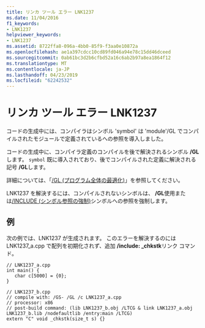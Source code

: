 ```yaml
---
title: リンカ ツール エラー LNK1237
ms.date: 11/04/2016
f1_keywords:
- LNK1237
helpviewer_keywords:
- LNK1237
ms.assetid: 8722ffa8-096a-4bb0-85f9-f3aa0e10872a
ms.openlocfilehash: ae1a397cdcc10cd89fd046a94e78c15dd46dceed
ms.sourcegitcommit: 0ab61bc3d2b6cfbd52a16c6ab2b97a8ea1864f12
ms.translationtype: MT
ms.contentlocale: ja-JP
ms.lasthandoff: 04/23/2019
ms.locfileid: "62242532"
---
```

# <a name="linker-tools-error-lnk1237"></a>リンカ ツール エラー LNK1237

コードの生成中には、コンパイラはシンボル 'symbol' は 'module'/GL でコンパイルされたモジュールで定義されているへの参照を導入しました。

コードの生成中に、コンパイラ定義のコンパイルを後で解決されるシンボル **/GL**します。 `symbol` 既に導入されており、後でコンパイルされた定義に解決される記号 **/GL**します。

詳細については、「[/GL (プログラム全体の最適化)](../../build/reference/gl-whole-program-optimization.md)」を参照してください。

LNK1237 を解決するには、コンパイルされないシンボルは、 **/GL**使用または[/INCLUDE (シンボル参照の強制)](../../build/reference/include-force-symbol-references.md)シンボルへの参照を強制します。

## <a name="example"></a>例

次の例では、LNK1237 が生成されます。 このエラーを解決するのには LNK1237_a.cpp で配列を初期化されず、追加 **/include: _chkstk**リンク コマンド。

```
// LNK1237_a.cpp
int main() {
   char c[5000] = {0};
}
```

```
// LNK1237_b.cpp
// compile with: /GS- /GL /c LNK1237_a.cpp
// processor: x86
// post-build command: (lib LNK1237_b.obj /LTCG & link LNK1237_a.obj LNK1237_b.lib /nodefaultlib /entry:main /LTCG)
extern "C" void _chkstk(size_t s) {}
```
